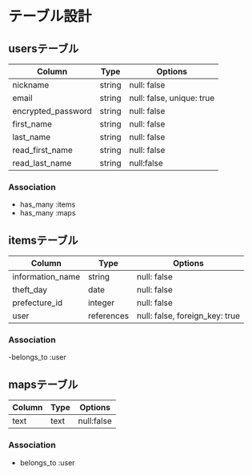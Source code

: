 # テーブル設計

## usersテーブル


| Column              | Type    | Options                   |
| ------------------- | --------| --------------------------|
| nickname            | string  | null: false               |
| email               | string  | null: false, unique: true |
| encrypted_password  | string  | null: false               |
| first_name          | string  | null: false               |
| last_name           | string  | null: false               |
| read_first_name     | string  | null: false               |
| read_last_name      | string  | null:false                |

### Association
- has_many :items
- has_many :maps

## itemsテーブル

| Column             | Type       |     Options                    |
| ---------------    | ---------- | ------------------------------ |
| information_name   | string     | null: false                    |
| theft_day          | date       | null: false                    |
| prefecture_id      | integer    | null: false                    | 
| user               | references | null: false, foreign_key: true |

### Association
-belongs_to :user
 

 ## mapsテーブル

| Column             | Type     |     Options               |
| ------------------ | -------- | ------------------------- |                       
| text               | text     | null:false                |

### Association
- belongs_to :user